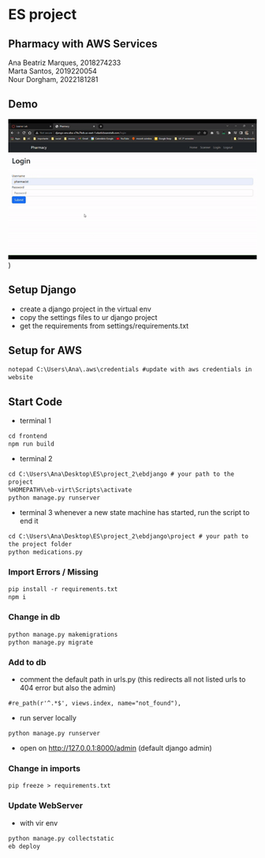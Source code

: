 # ES project
## Pharmacy with AWS Services
Ana Beatriz Marques, 2018274233 <br>
Marta Santos, 2019220054 <br>
Nour Dorgham, 2022181281 <br>

## Demo
![](https://github.com/yourbaebea/es/blob/main/demo.gif))

## Setup Django
- create a django project in the virtual env
- copy the settings files to ur django project
- get the requirements from settings/requirements.txt

## Setup for AWS
```
notepad C:\Users\Ana\.aws\credentials #update with aws credentials in website 
```
## Start Code
- terminal 1
```
cd frontend
npm run build
```
- terminal 2
```
cd C:\Users\Ana\Desktop\ES\project_2\ebdjango # your path to the project
%HOMEPATH%\eb-virt\Scripts\activate
python manage.py runserver
```
- terminal 3
whenever a new state machine has started, run the script to end it
```
cd C:\Users\Ana\Desktop\ES\project_2\ebdjango\project # your path to the project folder
python medications.py
```

### Import Errors / Missing
```
pip install -r requirements.txt
npm i
```

### Change in db
```
python manage.py makemigrations
python manage.py migrate
```

### Add to db
- comment the default path in urls.py (this redirects all not listed urls to 404 error but also the admin)
```
#re_path(r'^.*$', views.index, name="not_found"),
```
- run server locally
```
python manage.py runserver
```
- open on http://127.0.0.1:8000/admin (default django admin)

### Change in imports
```
pip freeze > requirements.txt
```

### Update WebServer
- with vir env
```
python manage.py collectstatic
eb deploy
```




 
